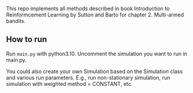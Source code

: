 This repo implements all methods described in book Introduction to Reinformcement
Learning by Sutton and Barto for chapter 2. Multi-armed bandits.

## How to run
Run `main.py` with python3.10.
Uncomment the simulation you want to run in main.py.

You could also create your own Simulation based on the Simulation class and various run parameters.
E.g., run non-stationary simulation, run simulation with weighted method = CONSTANT, etc.